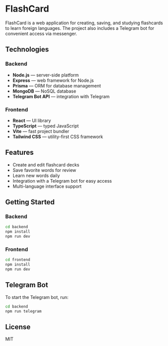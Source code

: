 # FlashCard

FlashCard is a web application for creating, saving, and studying flashcards to learn foreign languages. The project also includes a Telegram bot for convenient access via messenger.

## Technologies

### Backend
- **Node.js** — server-side platform
- **Express** — web framework for Node.js
- **Prisma** — ORM for database management
- **MongoDB** — NoSQL database
- **Telegram Bot API** — integration with Telegram

### Frontend
- **React** — UI library
- **TypeScript** — typed JavaScript
- **Vite** — fast project bundler
- **Tailwind CSS** — utility-first CSS framework

## Features

- Create and edit flashcard decks
- Save favorite words for review
- Learn new words daily
- Integration with a Telegram bot for easy access
- Multi-language interface support

## Getting Started

### Backend

```sh
cd backend
npm install
npm run dev
```

### Frontend

```sh
cd frontend
npm install
npm run dev
```

## Telegram Bot

To start the Telegram bot, run:

```sh
cd backend
npm run telegram
```

## License

MIT